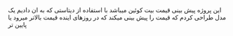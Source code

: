 این پروژه پیش بینی قیمت بیت کوئین میباشد با استفاده از دیتاستی که به ان دادیم یک مدل طراحی کردم که قیمت را پیش بینی میکند که در روزهای اینده قیمت بالاتر میرود یا پایین تر 
 
 
